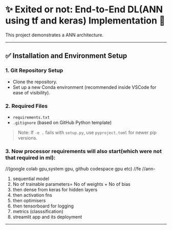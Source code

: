 # ✨ Exited or not: End-to-End DL(ANN using tf and keras) Implementation 🤖

This project demonstrates a ANN architecture.

---

## ✅ Installation and Environment Setup

### 1. Git Repository Setup

* Clone the repository.
* Set up a new Conda environment (recommended inside VSCode for ease of visibility).

### 2. Required Files

* `requirements.txt`
* `.gitignore` (based on GitHub Python template)
> Note: If `-e .` fails with `setup.py`, use `pyproject.toml` for newer pip versions.

### 3. Now processor requirements will also start(which were not that required in ml):
//(google colab gpu,system gpu, github codespace gpu etc)
//fe
//ann-
1. sequential model
2. No of trainable parameters= No of weights + No of bias
3. then dense from keras for hidden layers
4. then activation fns
5. then optimisers
6. then tensorboard for logging
7. metrics (classsification)
8. streamlit app and its deployment
---